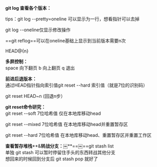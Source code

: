 

**git log 查看各个版本：**
 
tips：git log --pretty=oneline 可以显示为一行，想看指针可以去掉
 
git log --oneline仅显示修改操作
 
==git reflog==可以在oneline基础上显示到当前版本需要n次
 
HEAD@{n}
 
**多屏控制：**  
space 向下翻页 b 向上翻页 q 退出

**前进后退版本：**  
通过HEAD指针指向索引值git reset --hard 索引值（就是7位的识别码）
 
git reset HEAD~n (回退n步）
   

**git reset命令研究：**  
git reset --soft 7位哈希值 仅在本地库移动head
 
git reset --mixed 7位哈希值 在本地库移动head并重置暂存区
 
git reset --hard 7位哈希值 在本地库移动head、重置暂存区并重置工作区
 
**查看暂存堆栈****&****转战分支：****￼**==￼==git stash list  
单独 git stash 可以暂时停留住手头的东西转战其他分支  
想回来的时候回到分支后 git stash pop 就好了